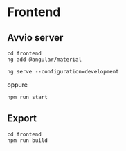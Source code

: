 # Frontend

## Avvio server
```shell
cd frontend
ng add @angular/material

ng serve --configuration=development
```
oppure
```
npm run start
```
## Export
```shell
cd frontend
npm run build
```
